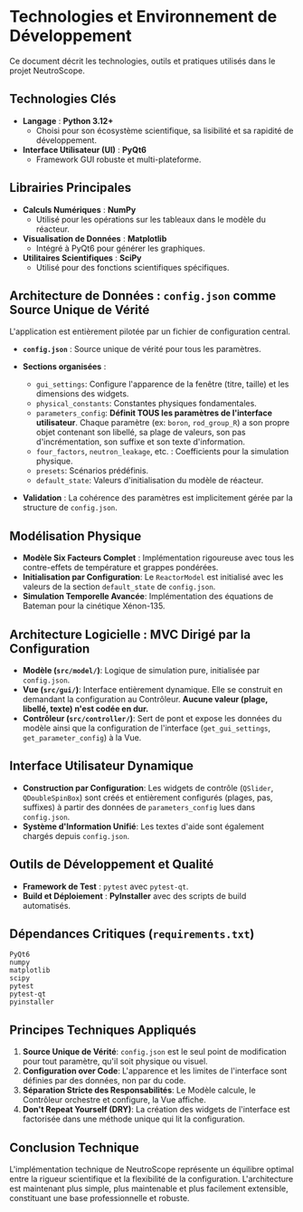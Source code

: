 # Technologies et Environnement de Développement

Ce document décrit les technologies, outils et pratiques utilisés dans le projet NeutroScope.

## Technologies Clés

-   **Langage** : **Python 3.12+**
    -   Choisi pour son écosystème scientifique, sa lisibilité et sa rapidité de développement.
-   **Interface Utilisateur (UI)** : **PyQt6**
    -   Framework GUI robuste et multi-plateforme.

## Librairies Principales

-   **Calculs Numériques** : **NumPy**
    -   Utilisé pour les opérations sur les tableaux dans le modèle du réacteur.
-   **Visualisation de Données** : **Matplotlib**
    -   Intégré à PyQt6 pour générer les graphiques.
-   **Utilitaires Scientifiques** : **SciPy**
    -   Utilisé pour des fonctions scientifiques spécifiques.

## Architecture de Données : `config.json` comme Source Unique de Vérité

L'application est entièrement pilotée par un fichier de configuration central.

-   **`config.json`** : Source unique de vérité pour tous les paramètres.
-   **Sections organisées** :
    - `gui_settings`: Configure l'apparence de la fenêtre (titre, taille) et les dimensions des widgets.
    - `physical_constants`: Constantes physiques fondamentales.
    - `parameters_config`: **Définit TOUS les paramètres de l'interface utilisateur**. Chaque paramètre (ex: `boron`, `rod_group_R`) a son propre objet contenant son libellé, sa plage de valeurs, son pas d'incrémentation, son suffixe et son texte d'information.
    - `four_factors`, `neutron_leakage`, etc. : Coefficients pour la simulation physique.
    - `presets`: Scénarios prédéfinis.
    - `default_state`: Valeurs d'initialisation du modèle de réacteur.

-   **Validation** : La cohérence des paramètres est implicitement gérée par la structure de `config.json`.

## Modélisation Physique

-   **Modèle Six Facteurs Complet** : Implémentation rigoureuse avec tous les contre-effets de température et grappes pondérées.
-   **Initialisation par Configuration**: Le `ReactorModel` est initialisé avec les valeurs de la section `default_state` de `config.json`.
-   **Simulation Temporelle Avancée**: Implémentation des équations de Bateman pour la cinétique Xénon-135.

## Architecture Logicielle : MVC Dirigé par la Configuration

-   **Modèle (`src/model/`)**: Logique de simulation pure, initialisée par `config.json`.
-   **Vue (`src/gui/`)**: Interface entièrement dynamique. Elle se construit en demandant la configuration au Contrôleur. **Aucune valeur (plage, libellé, texte) n'est codée en dur.**
-   **Contrôleur (`src/controller/`)**: Sert de pont et expose les données du modèle ainsi que la configuration de l'interface (`get_gui_settings`, `get_parameter_config`) à la Vue.

## Interface Utilisateur Dynamique

-   **Construction par Configuration**: Les widgets de contrôle (`QSlider`, `QDoubleSpinBox`) sont créés et entièrement configurés (plages, pas, suffixes) à partir des données de `parameters_config` lues dans `config.json`.
-   **Système d'Information Unifié**: Les textes d'aide sont également chargés depuis `config.json`.

## Outils de Développement et Qualité

-   **Framework de Test** : `pytest` avec `pytest-qt`.
-   **Build et Déploiement** : **PyInstaller** avec des scripts de build automatisés.

## Dépendances Critiques (`requirements.txt`)
```
PyQt6
numpy
matplotlib
scipy
pytest
pytest-qt
pyinstaller
```

## Principes Techniques Appliqués

1.  **Source Unique de Vérité**: `config.json` est le seul point de modification pour tout paramètre, qu'il soit physique ou visuel.
2.  **Configuration over Code**: L'apparence et les limites de l'interface sont définies par des données, non par du code.
3.  **Séparation Stricte des Responsabilités**: Le Modèle calcule, le Contrôleur orchestre et configure, la Vue affiche.
4.  **Don't Repeat Yourself (DRY)**: La création des widgets de l'interface est factorisée dans une méthode unique qui lit la configuration.

## Conclusion Technique

L'implémentation technique de NeutroScope représente un équilibre optimal entre la rigueur scientifique et la flexibilité de la configuration. L'architecture est maintenant plus simple, plus maintenable et plus facilement extensible, constituant une base professionnelle et robuste. 